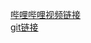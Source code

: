 [哔哩哔哩视频链接](https://www.bilibili.com/video/BV1Ci4y1z72H/?spm_id_from=333.788&vd_source=830b7af6ec25a6246b75401107901799)  
[git链接](https://github.com/InternLM/tutorial/blob/c4a5fdcffafb290fc44d9eabb249a253c8fd64a1/helloworld/hello_world.md#6-%E8%AF%BE%E5%90%8E%E4%BD%9C%E4%B8%9A)
